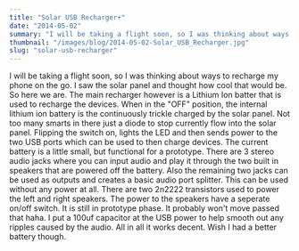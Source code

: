 ```yaml
---
title: "Solar USB Recharger+"
date: "2014-05-02"
summary: "I will be taking a flight soon, so I was thinking about ways to recharge my phone on the go. I saw the solar panel and thought how cool t..."
thumbnail: "/images/blog/2014-05-02-Solar_USB_Recharger.jpg"
slug: "solar-usb-recharger"
---
```

I will be taking a flight soon, so I was thinking about ways to recharge my phone on the go. I saw the solar panel and thought how cool that would be. So here we are. The main recharger however is a Lithium Ion batter that is used to recharge the devices. When in the "OFF" position, the internal lithium ion battery is the continuously trickle charged by the solar panel. Not too many smarts in there just a diode to stop currently flow into the solar panel. Flipping the switch on, lights the LED and then sends power to the two USB ports which can be used to then charge devices. The current battery is a little small, but functional for a prototype. There are 3 stereo audio jacks where you can input audio and play it through the two built in speakers that are powered off the battery. Also the remaining two jacks can be used as outputs and creates a basic audio port splitter. This can be used without any power at all. There are two 2n2222 transistors used to power the left and right speakers. The power to the speakers have a seperate on/off switch. It is still in prototype phase. It probably won't move passed that haha. I put a 100uf capacitor at the USB power to help smooth out any ripples caused by the audio. All in all it works decent. Wish I had a better battery though.